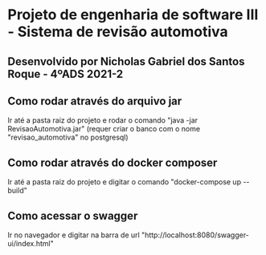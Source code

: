 # Projeto de engenharia de software III - Sistema de revisão automotiva

## Desenvolvido por Nicholas Gabriel dos Santos Roque - 4ºADS 2021-2

## Como rodar através do arquivo jar

Ir até a pasta raiz do projeto e rodar o comando "java -jar RevisaoAutomotiva.jar" (requer criar o banco com o nome "revisao_automotiva" no postgresql)

## Como rodar através do docker composer
Ir até a pasta raiz do projeto e digitar o comando "docker-compose up --build"

## Como acessar o swagger
Ir no navegador e digitar na barra de url "http://localhost:8080/swagger-ui/index.html"